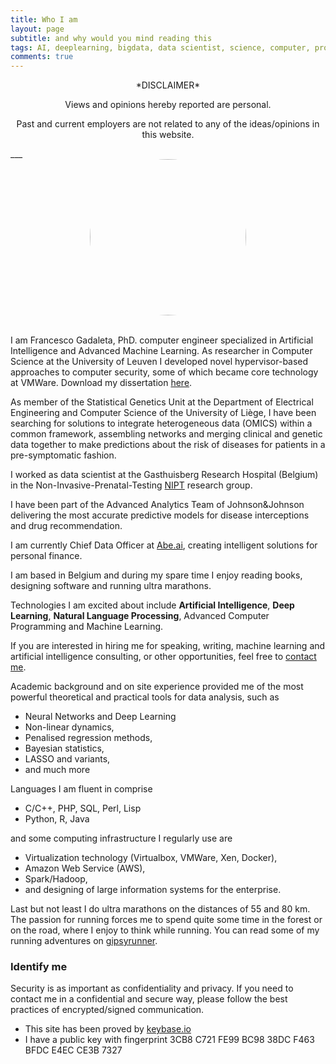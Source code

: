 ```yaml
---
title: Who I am
layout: page
subtitle: and why would you mind reading this
tags: AI, deeplearning, bigdata, data scientist, science, computer, programming
comments: true
---
```


<center>
*DISCLAIMER*
</center>

<center>
<p>Views and opinions hereby reported are personal.</p>
<p>Past and current employers are not related to any of the ideas/opinions in this website.</p>
</center>
___



<center> <img src="https://worldofpiggy.github.io/img/profile_small.jpg" width="250px" style="border-radius: 50%; background-position: 50%; background-repeat: no-repeat;"/> </center>
<br />


I am Francesco Gadaleta, PhD. computer engineer specialized in Artificial Intelligence and Advanced Machine Learning.
As researcher in Computer Science at the University of Leuven I developed novel hypervisor-based approaches to computer security, some of which became core technology at VMWare. Download my dissertation [here](https://lirias.kuleuven.be/bitstream/123456789/413219/1/phd+dissertation.pdf).

As member of the Statistical Genetics Unit at the Department of Electrical Engineering and Computer Science of the University of Liège, I have been searching for solutions to integrate heterogeneous data (OMICS) within a common framework, assembling networks and merging clinical and genetic data together to make predictions about the risk of diseases for patients in a pre-symptomatic fashion.

I worked as data scientist at the Gasthuisberg Research Hospital (Belgium) in the Non-Invasive-Prenatal-Testing [NIPT](https://en.wikipedia.org/wiki/Prenatal_diagnosis) research group.

I have been part of the Advanced Analytics Team of Johnson&Johnson delivering the most accurate predictive models for disease interceptions and drug recommendation.

I am currently Chief Data Officer at <a href="https://www.abe.ai">Abe.ai</a>, creating intelligent solutions for personal finance.

I am based in Belgium and during my spare time I enjoy reading books, designing software and running ultra marathons.

Technologies I am excited about include **Artificial Intelligence**, **Deep Learning**, **Natural Language Processing**, Advanced Computer Programming and Machine Learning.

If you are interested in hiring me for speaking, writing, machine learning and artificial intelligence consulting, or other opportunities, feel free to <a href="/contact">contact me</a>.

Academic background and on site experience provided me of the most powerful theoretical and practical tools for data analysis, such as

-  Neural Networks and Deep Learning
-  Non-linear dynamics,
-  Penalised regression methods,
-  Bayesian statistics,
-  LASSO and variants,
-  and much more

Languages I am fluent in comprise  
- C/C++, PHP, SQL, Perl, Lisp
- Python, R, Java

and some computing infrastructure I regularly use are
- Virtualization technology (Virtualbox, VMWare, Xen, Docker),
- Amazon Web Service (AWS),
- Spark/Hadoop,
- and designing of large information systems for the enterprise.

Last but not least I do ultra marathons on the distances of 55 and 80 km. The passion for running forces me to spend quite some time in the forest or on the road, where I enjoy to think while running. You can read some of my running adventures on [gipsyrunner](http://www.gipsyrunner.com).


### Identify me
Security is as important as confidentiality and privacy. If you need to contact me in a confidential and secure way, please follow the best practices of encrypted/signed
communication.

- This site has been proved by [keybase.io](https://keybase.io/fragadaleta)
- I have a public key with fingerprint 3CB8 C721 FE99 BC98 38DC  F463 BFDC E4EC CE3B 7327

